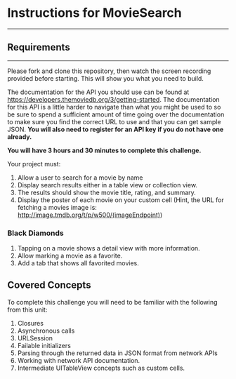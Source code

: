 # Instructions for MovieSearch
---

## Requirements
---

Please fork and clone this repository, then watch the screen recording provided before starting. This will show you what you need to build. 


The documentation for the API you should use can be found at https://developers.themoviedb.org/3/getting-started. The documentation for this API is a little harder to navigate than what you might be used to so be sure to spend a sufficient amount of time going over the documentation to make sure you find the correct URL to use and that you can get sample JSON. **You will also need to register for an API key if you do not have one already.** 

**You will have 3 hours and 30 minutes to complete this challenge.**

Your project must:

1. Allow a user to search for a movie by name 
2. Display search results either in a table view or collection view. 
3. The results should show the movie title, rating, and summary.
4. Display the poster of each movie on your custom cell (Hint, the URL for fetching a movies image is: http://image.tmdb.org/t/p/w500/(imageEndpoint))

### Black Diamonds

1. Tapping on a movie shows a detail view with more information.
2. Allow marking a movie as a favorite.
3. Add a tab that shows all favorited movies.


## Covered Concepts

To complete this challenge you will need to be familiar with the following from this unit:

1. Closures
2. Asynchronous calls
3. URLSession
4. Failable initializers
5. Parsing through the returned data in JSON format from network APIs
6. Working with network API documentation.
7. Intermediate UITableView concepts such as custom cells.



